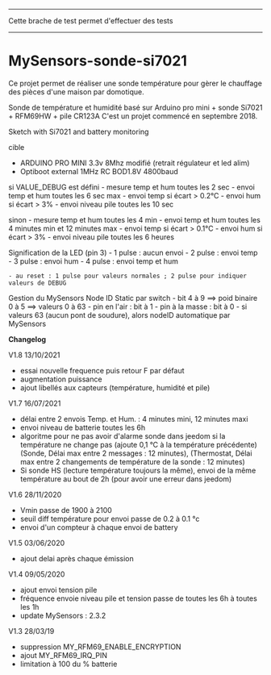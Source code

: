 *************************************************
Cette brache de test permet d'effectuer des tests
*************************************************


# MySensors-sonde-si7021
Ce projet permet de réaliser une sonde température pour gèrer le chauffage des pièces d'une maison par domotique.

Sonde de température et humidité basé sur Arduino pro mini + sonde Si7021 + RFM69HW + pile CR123A
C'est un projet commencé en septembre 2018.

Sketch with Si7021 and battery monitoring
  
  cible
  - ARDUINO PRO MINI 3.3v 8Mhz modifié (retrait régulateur et led alim)
  - Optiboot external 1MHz RC BOD1.8V 4800baud
  
  si VALUE_DEBUG est défini
    - mesure temp et hum toutes les 2 sec
    - envoi temp et hum toutes les 6 sec max
    - envoi temp si écart > 0.2°C
    - envoi hum si écart > 3%
    - envoi niveau pile toutes les 10 sec
  
  sinon
    - mesure temp et hum toutes les 4 min
    - envoi temp et hum toutes les 4 minutes min et 12 minutes max
    - envoi temp si écart > 0.1°C
    - envoi hum si écart > 3%
    - envoi niveau pile toutes les 6 heures  
  
  Signification de la LED (pin 3)
    - 1 pulse : aucun envoi
    - 2 pulse : envoi temp 
    - 3 pulse : envoi hum
    - 4 pulse : envoi temp et hum
    
    - au reset : 1 pulse pour valeurs normales ; 2 pulse pour indiquer valeurs de DEBUG
  
  Gestion du MySensors Node ID Static par switch
    - bit 4 à 9 ==> poid binaire 0 à 5 ==> valeurs 0 à 63
    - pin en l'air : bit à 1
    - pin à la masse : bit à 0
    - si valeurs 63 (aucun pont de soudure), alors nodeID automatique par MySensors
  

**Changelog**

V1.8  13/10/2021
- essai nouvelle frequence puis retour F par défaut
- augmentation puissance
- ajout libellés aux capteurs (température, humidité et pile)

V1.7  16/07/2021
- délai entre 2 envois Temp. et Hum. : 4 minutes mini, 12 minutes maxi
- envoi niveau de batterie toutes les 6h
- algoritme pour ne pas avoir d'alarme sonde dans jeedom si la température ne change pas (ajoute 0,1 °C à la température précédente)
  (Sonde, Délai max entre 2 messages : 12 minutes), (Thermostat, Délai max entre 2 changements de température de la sonde : 12 minutes)
- Si sonde HS (lecture température toujours la même), envoi de la même température au bout de 2h (pour avoir une erreur dans jeedom)

V1.6  28/11/2020
- Vmin passe de 1900 à 2100
- seuil diff température pour envoi passe de 0.2 à 0.1 °c
- envoi d'un compteur à chaque envoi de battery

V1.5  03/06/2020
- ajout delai après chaque émission

V1.4  09/05/2020
- ajout envoi tension pile
- fréquence envoie niveau pile et tension passe de toutes les 6h à toutes les 1h
- update MySensors : 2.3.2

V1.3  28/03/19
- suppression MY_RFM69_ENABLE_ENCRYPTION
- ajout MY_RFM69_IRQ_PIN
- limitation à 100 du % batterie
